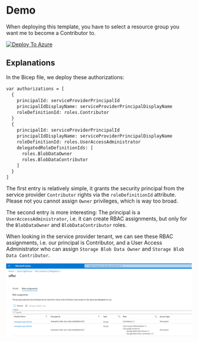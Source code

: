 


# Demo

When deploying this template, you have to select a resource group you want me to become a Contributor to.

[![Deploy To Azure](https://aka.ms/deploytoazurebutton)](https://portal.azure.com/#create/Microsoft.Template/uri/https%3A%2F%2Fraw.githubusercontent.com%2Fchgeuer%2Flighthouse-deployment%2Fmain%2Fazure-deploy.json)

## Explanations

In the Bicep file, we deploy these authorizations:

```bicep
var authorizations = [
  {
    principalId: serviceProviderPrincipalId
    principalIdDisplayName: serviceProviderPrincipalDisplayName
    roleDefinitionId: roles.Contributor
  }
  {
    principalId: serviceProviderPrincipalId
    principalIdDisplayName: serviceProviderPrincipalDisplayName
    roleDefinitionId: roles.UserAccessAdministrator
    delegatedRoleDefinitionIds: [ 
      roles.BlobDataOwner
      roles.BlobDataContributor
    ]
  }
]
```



The first entry is relatively simple, it grants the security principal from the service provider `Contributor` rights via the `roleDefinitionId` attribute. Please not you cannot assign `Owner` privileges, which is way too broad.

The second entry is more interesting: The principal is a `UserAccessAdministrator`, i.e. it can create RBAC assignments, but only for the `BlobDataOwner` and `BlobDataContributor` roles. 

When looking in the service provider tenant, we can see these RBAC assignments, i.e. our principal is Contributor, and a User Access Administrator who can assign `Storage Blob Data Owner` and `Storage Blob Data Contributor`.

![Lighthouse Delegations](img/lighthouse-delegations.png)
